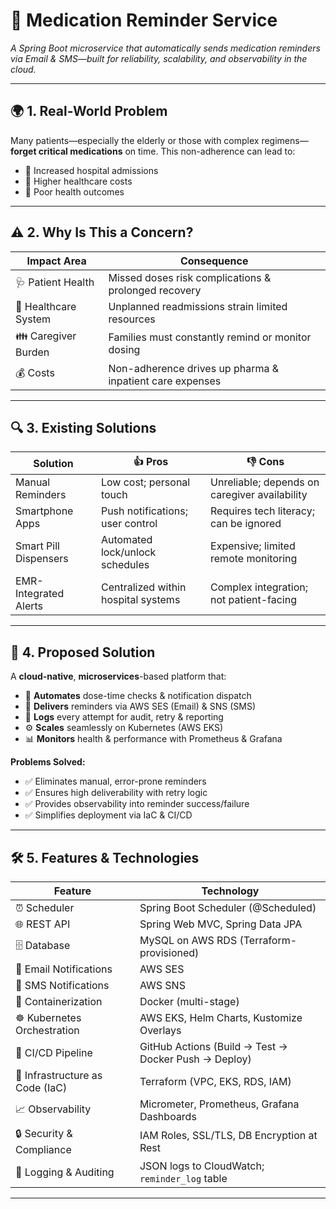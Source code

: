 # 💊 Medication Reminder Service

_A Spring Boot microservice that automatically sends medication reminders via Email & SMS—built for reliability, scalability, and observability in the cloud._

---

## 🌍 1. Real-World Problem

Many patients—especially the elderly or those with complex regimens—**forget critical medications** on time. This non-adherence can lead to:

- 🏥 Increased hospital admissions  
- 💸 Higher healthcare costs  
- 🤒 Poor health outcomes  

---

## ⚠️ 2. Why Is This a Concern?

| **Impact Area**         | **Consequence**                                                    |
|-------------------------|--------------------------------------------------------------------|
| 🩺 Patient Health       | Missed doses risk complications & prolonged recovery               |
| 🏨 Healthcare System    | Unplanned readmissions strain limited resources                   |
| 👪 Caregiver Burden     | Families must constantly remind or monitor dosing                 |
| 💰 Costs                | Non-adherence drives up pharma & inpatient care expenses           |

---

## 🔍 3. Existing Solutions

| **Solution**              | **👍 Pros**                          | **👎 Cons**                                     |
|---------------------------|-------------------------------------|------------------------------------------------|
| Manual Reminders          | Low cost; personal touch            | Unreliable; depends on caregiver availability  |
| Smartphone Apps           | Push notifications; user control    | Requires tech literacy; can be ignored         |
| Smart Pill Dispensers     | Automated lock/unlock schedules     | Expensive; limited remote monitoring           |
| EMR-Integrated Alerts     | Centralized within hospital systems | Complex integration; not patient-facing        |

---

## 🚀 4. Proposed Solution

A **cloud-native**, **microservices**-based platform that:

- 🔄 **Automates** dose-time checks & notification dispatch  
- 📧 **Delivers** reminders via AWS SES (Email) & SNS (SMS)  
- 📝 **Logs** every attempt for audit, retry & reporting  
- ⚙️ **Scales** seamlessly on Kubernetes (AWS EKS)  
- 📊 **Monitors** health & performance with Prometheus & Grafana  

**Problems Solved:**  
- ✅ Eliminates manual, error-prone reminders  
- ✅ Ensures high deliverability with retry logic  
- ✅ Provides observability into reminder success/failure  
- ✅ Simplifies deployment via IaC & CI/CD  

---

## 🛠️ 5. Features & Technologies

| **Feature**                       | **Technology**                                       |
|-----------------------------------|------------------------------------------------------|
| ⏰ Scheduler                       | Spring Boot Scheduler (@Scheduled)                   |
| 🌐 REST API                       | Spring Web MVC, Spring Data JPA                      |
| 🗄️ Database                       | MySQL on AWS RDS (Terraform-provisioned)             |
| 📧 Email Notifications            | AWS SES                                              |
| 📱 SMS Notifications              | AWS SNS                                              |
| 🐳 Containerization               | Docker (multi-stage)                                 |
| ☸️ Kubernetes Orchestration        | AWS EKS, Helm Charts, Kustomize Overlays             |
| 🔄 CI/CD Pipeline                 | GitHub Actions (Build → Test → Docker Push → Deploy) |
| 📜 Infrastructure as Code (IaC)   | Terraform (VPC, EKS, RDS, IAM)                       |
| 📈 Observability                  | Micrometer, Prometheus, Grafana Dashboards           |
| 🔒 Security & Compliance          | IAM Roles, SSL/TLS, DB Encryption at Rest            |
| 📝 Logging & Auditing             | JSON logs to CloudWatch; `reminder_log` table        |

---
